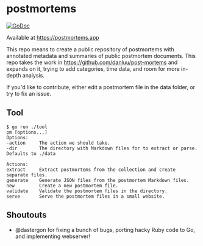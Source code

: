 # postmortems

[![GoDoc](https://godoc.org/github.com/icco/postmortems?status.svg)](https://godoc.org/github.com/icco/postmortems)

Available at https://postmortems.app

This repo means to create a public repository of postmortems with annotated metadata and summaries of public postmortem documents. This repo takes the work in https://github.com/danluu/post-mortems and expands on it, trying to add categories, time data, and room for more in-depth analysis.

If you'd like to contribute, either edit a postmortem file in the data folder, or try to fix an issue.

## Tool

```
$ go run ./tool
pm [options...]
Options:
-action     The action we should take.
-dir        The directory with Markdown files for to extract or parse. Defaults to ./data

Actions:
extract     Extract postmortems from the collection and create separate files.
generate    Generate JSON files from the postmortem Markdown files.
new         Create a new postmortem file.
validate    Validate the postmortem files in the directory.
serve       Serve the postmortem files in a small website.
```

## Shoutouts

 - @dastergon for fixing a bunch of bugs, porting hacky Ruby code to Go, and implementing webserver!
